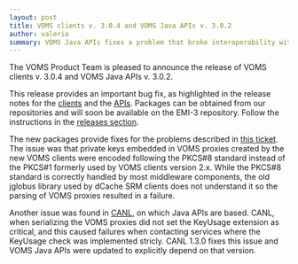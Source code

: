 ```yaml
---
layout: post
title: VOMS clients v. 3.0.4 and VOMS Java APIs v. 3.0.2 
author: valerio
summary: VOMS Java APIs fixes a problem that broke interoperability with the dCache SRM clients
---
```


The VOMS Product Team is pleased to announce the release of VOMS clients v. 3.0.4 and VOMS Java APIs v. 3.0.2.

This release provides an important bug fix, as highlighted in the release notes
for the [clients][rel-notes-clients] and the [APIs][rel-notes-apis]. Packages
can be obtained from our repositories and will soon be available on the EMI-3
repository. Follow the instructions in the [releases section][releases].

The new packages provide fixes for the problems described in
[this ticket][dcache-incident]. 
The issue was that private keys embedded in VOMS proxies created by 
the new VOMS clients were encoded following the PKCS#8 standard instead
of the PKCS#1 formerly used by VOMS clients version 2.x.
While the PKCS#8 standard is correctly handled by most middleware components,
the old jglobus library used by dCache SRM clients does not understand it
 so the parsing of VOMS proxies resulted in a failure.

Another issue was found in [CANL][canl], on which Java APIs are based. CANL, when
serializing the VOMS proxies did not set the KeyUsage extension as critical,
and this caused failures when contacting services where the KeyUsage check
was implemented stricly. CANL 1.3.0 fixes this issue and VOMS Java APIs
were updated to explicitly depend on that version.

[canl]: https://github.com/eu-emi/canl-java
[rel-notes-clients]: {{site.baseurl}}/release-notes/voms-clients/3.0.4
[rel-notes-apis]: {{site.baseurl}}/release-notes/voms-api-java/3.0.2
[dcache-incident]: https://ggus.eu/ws/ticket_info.php?ticket=97555
[releases]: {{site.baseurl}}/releases.html
[voms-api-java]: https://github.com/italiangrid/voms-api-java
